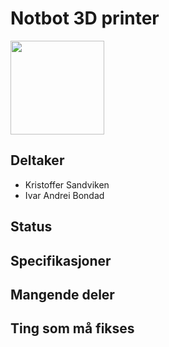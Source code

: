 # Notbot 3D printer
<img src="https://i.imgur.com/ManJvdO.jpg" width="150">

## Deltaker
- Kristoffer Sandviken
- Ivar Andrei Bondad

## Status

## Specifikasjoner

## Mangende deler

## Ting som må fikses
